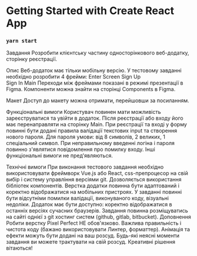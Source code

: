 # Getting Started with Create React App

### `yarn start`

Завдання
Розробити клієнтську частину односторінкового веб-додатку, сторінку реєстрації.

Опис
Веб-додаток має тільки мобільну версію.
У тестовому завданні необхідно розробити 4 фрейми:
Enter Screen
Sign Up  
Sign In
Main
Переходи між фреймами показані в режимі презентації в Figma.
Компоненти можна знайти на сторінці Components в Figma.

Макет
Доступ до макету можна отримати, перейшовши за посиланням.

Функціональні вимоги
Користувач повинен мати можливість зареєструватися та увійти в додаток.
Після реєстрації або входу його має перенаправляти на сторінку Main.
При реєстрації та вході у форму повинні бути додані правила валідації текстових input та створення нового пароля. Для пароля умови: від 8 символів, 2 великих, 1 спеціальний символ.
При неправильному введенні логіна і пароля повинно з'являтися повідомлення про помилку входу.
Інші функціональні вимоги не пред'являються.

Технічні вимоги
При виконання тестового завдання необхідно використовувати фреймворк Vue.js або React, css-препроцесор на свій вибір і систему управління версіями git.
Дозволяється використання бібліотек компонентів.
Верстка додатки повинна бути адаптований і коректно відображатися на мобільних пристроях.
У завданні повинні бути відсутніми помилки валідації, виконуваного коду, візуальні недоліки.
Додаток має бути доступно: коректно відображатися в останніх версіях сучасних браузерів.
Завдання повинна розміщуватись на сайті однієї з git хостинг систем (github, gitlab, bitbucket).
Доповнення
Робити верстку Pixel Perfect НЕ обов'язково. Важлива правильність і чистота коду (бажано використовувати Линтер, форматтер).
Анімація та ефекти можуть бути додані на ваш розсуд.
Будь-які неясні моменти завдання ви можете трактувати на свій розсуд.
Креативні рішення вітаються!
